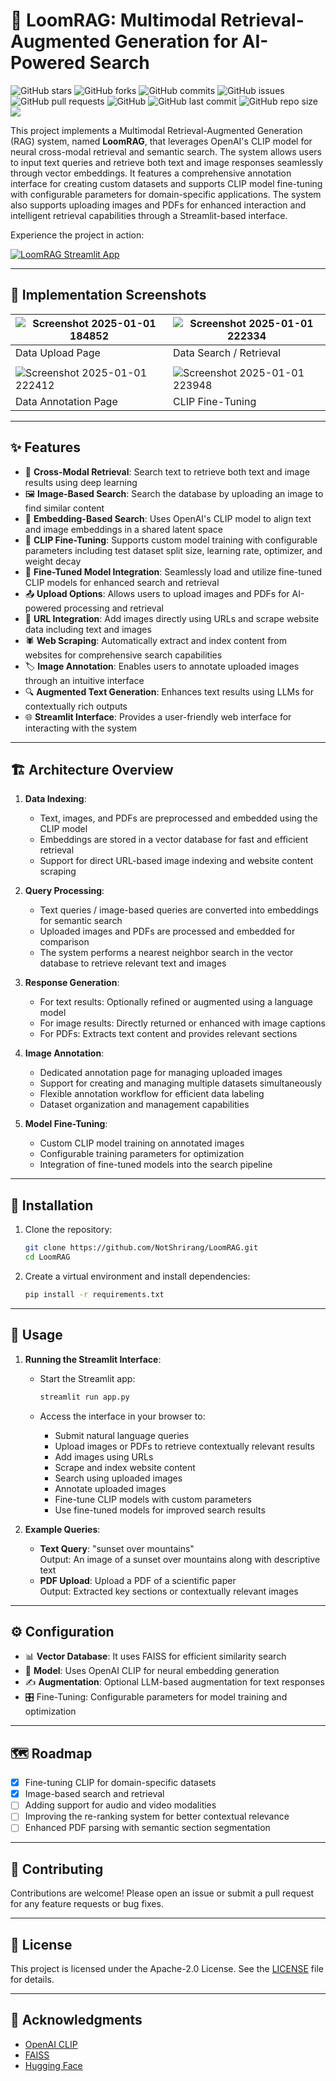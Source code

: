 # 🌟 LoomRAG: Multimodal Retrieval-Augmented Generation for AI-Powered Search

![GitHub stars](https://img.shields.io/github/stars/NotShrirang/LoomRAG?style=social)
![GitHub forks](https://img.shields.io/github/forks/NotShrirang/LoomRAG?style=social)
![GitHub commits](https://img.shields.io/github/commit-activity/t/NotShrirang/LoomRAG)
![GitHub issues](https://img.shields.io/github/issues/NotShrirang/LoomRAG)
![GitHub pull requests](https://img.shields.io/github/issues-pr/NotShrirang/LoomRAG)
![GitHub](https://img.shields.io/github/license/NotShrirang/LoomRAG)
![GitHub last commit](https://img.shields.io/github/last-commit/NotShrirang/LoomRAG)
![GitHub repo size](https://img.shields.io/github/repo-size/NotShrirang/LoomRAG)
<a href="https://huggingface.co/spaces/NotShrirang/LoomRAG"><img src="https://img.shields.io/badge/Streamlit%20App-red?style=flat-rounded-square&logo=streamlit&labelColor=white"/></a>

This project implements a Multimodal Retrieval-Augmented Generation (RAG) system, named **LoomRAG**, that leverages OpenAI's CLIP model for neural cross-modal retrieval and semantic search. The system allows users to input text queries and retrieve both text and image responses seamlessly through vector embeddings. It features a comprehensive annotation interface for creating custom datasets and supports CLIP model fine-tuning with configurable parameters for domain-specific applications. The system also supports uploading images and PDFs for enhanced interaction and intelligent retrieval capabilities through a Streamlit-based interface.

Experience the project in action:

[![LoomRAG Streamlit App](https://img.shields.io/badge/Streamlit%20App-red?style=for-the-badge&logo=streamlit&labelColor=white)](https://huggingface.co/spaces/NotShrirang/LoomRAG)

---

## 📸 Implementation Screenshots

| ![Screenshot 2025-01-01 184852](https://github.com/user-attachments/assets/ad79d0f0-d200-4a82-8c2f-0890a9fe8189) | ![Screenshot 2025-01-01 222334](https://github.com/user-attachments/assets/7307857d-a41f-4f60-8808-00d6db6e8e3e) |
| ---------------------------------------------------------------------------------------------------------------- | ---------------------------------------------------------------------------------------------------------------- |
| Data Upload Page                                                                                                 | Data Search / Retrieval                                                                                          |
|                                                                                                                  |                                                                                                                  |
| ![Screenshot 2025-01-01 222412](https://github.com/user-attachments/assets/e38273f4-426b-444d-80f0-501fa9563779) | ![Screenshot 2025-01-01 223948](https://github.com/user-attachments/assets/21724a92-ef79-44ae-83e6-25f8de29c45a) |
| Data Annotation Page                                                                                             | CLIP Fine-Tuning                                                                                                 |

---

## ✨ Features

- 🔄 **Cross-Modal Retrieval**: Search text to retrieve both text and image results using deep learning
- 🖼️ **Image-Based Search**: Search the database by uploading an image to find similar content
- 🧠 **Embedding-Based Search**: Uses OpenAI's CLIP model to align text and image embeddings in a shared latent space
- 🎯 **CLIP Fine-Tuning**: Supports custom model training with configurable parameters including test dataset split size, learning rate, optimizer, and weight decay
- 🔨 **Fine-Tuned Model Integration**: Seamlessly load and utilize fine-tuned CLIP models for enhanced search and retrieval
- 📤 **Upload Options**: Allows users to upload images and PDFs for AI-powered processing and retrieval
- 🔗 **URL Integration**: Add images directly using URLs and scrape website data including text and images
- 🕷️ **Web Scraping**: Automatically extract and index content from websites for comprehensive search capabilities
- 🏷️ **Image Annotation**: Enables users to annotate uploaded images through an intuitive interface
- 🔍 **Augmented Text Generation**: Enhances text results using LLMs for contextually rich outputs
- 🌐 **Streamlit Interface**: Provides a user-friendly web interface for interacting with the system

---

## 🏗️ Architecture Overview

1. **Data Indexing**:

   - Text, images, and PDFs are preprocessed and embedded using the CLIP model
   - Embeddings are stored in a vector database for fast and efficient retrieval
   - Support for direct URL-based image indexing and website content scraping

2. **Query Processing**:

   - Text queries / image-based queries are converted into embeddings for semantic search
   - Uploaded images and PDFs are processed and embedded for comparison
   - The system performs a nearest neighbor search in the vector database to retrieve relevant text and images

3. **Response Generation**:

   - For text results: Optionally refined or augmented using a language model
   - For image results: Directly returned or enhanced with image captions
   - For PDFs: Extracts text content and provides relevant sections

4. **Image Annotation**:

   - Dedicated annotation page for managing uploaded images
   - Support for creating and managing multiple datasets simultaneously
   - Flexible annotation workflow for efficient data labeling
   - Dataset organization and management capabilities

5. **Model Fine-Tuning**:
   - Custom CLIP model training on annotated images
   - Configurable training parameters for optimization
   - Integration of fine-tuned models into the search pipeline

---

## 🚀 Installation

1. Clone the repository:

   ```bash
   git clone https://github.com/NotShrirang/LoomRAG.git
   cd LoomRAG
   ```

2. Create a virtual environment and install dependencies:
   ```bash
   pip install -r requirements.txt
   ```

---

## 📖 Usage

1. **Running the Streamlit Interface**:

   - Start the Streamlit app:

     ```bash
     streamlit run app.py
     ```

   - Access the interface in your browser to:
     - Submit natural language queries
     - Upload images or PDFs to retrieve contextually relevant results
     - Add images using URLs
     - Scrape and index website content
     - Search using uploaded images
     - Annotate uploaded images
     - Fine-tune CLIP models with custom parameters
     - Use fine-tuned models for improved search results

2. **Example Queries**:
   - **Text Query**: "sunset over mountains"  
     Output: An image of a sunset over mountains along with descriptive text
   - **PDF Upload**: Upload a PDF of a scientific paper  
     Output: Extracted key sections or contextually relevant images

---

## ⚙️ Configuration

- 📊 **Vector Database**: It uses FAISS for efficient similarity search
- 🤖 **Model**: Uses OpenAI CLIP for neural embedding generation
- ✍️ **Augmentation**: Optional LLM-based augmentation for text responses
- 🎛️ Fine-Tuning: Configurable parameters for model training and optimization

---

## 🗺️ Roadmap

- [x] Fine-tuning CLIP for domain-specific datasets
- [x] Image-based search and retrieval
- [ ] Adding support for audio and video modalities
- [ ] Improving the re-ranking system for better contextual relevance
- [ ] Enhanced PDF parsing with semantic section segmentation

---

## 🤝 Contributing

Contributions are welcome! Please open an issue or submit a pull request for any feature requests or bug fixes.

---

## 📄 License

This project is licensed under the Apache-2.0 License. See the [LICENSE](LICENSE) file for details.

---

## 🙏 Acknowledgments

- [OpenAI CLIP](https://openai.com/research/clip)
- [FAISS](https://github.com/facebookresearch/faiss)
- [Hugging Face](https://huggingface.co/)
